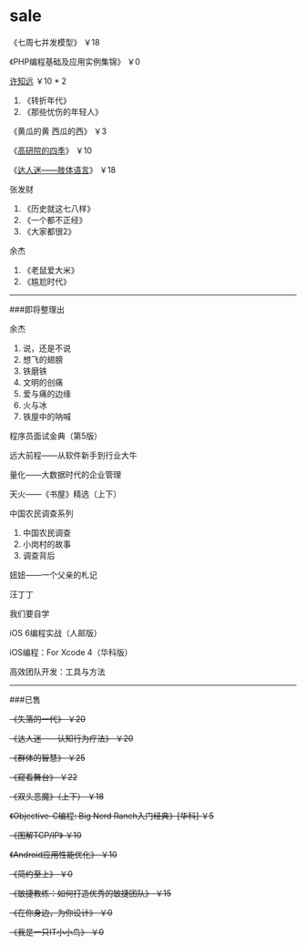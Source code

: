 # sale
《七周七并发模型》 ￥18

《PHP编程基础及应用实例集锦》 ￥0

[许知远](https://www.douban.com/photos/photo/2323134493/) ￥10 * 2

  1. 《转折年代》
  1. 《那些忧伤的年轻人》

《黄瓜的黄 西瓜的西》 ￥3

《[高研院的四季](https://www.douban.com/photos/photo/2204228281/)》 ￥10

《[达人迷——肢体语言](https://www.douban.com/photos/photo/2189483715/)》 ￥18

张发财

  1. 《历史就这七八样》
  1. 《一个都不正经》
  1. 《大家都很2》

余杰

  1. 《老鼠爱大米》
  1. 《尴尬时代》

--------

###即将整理出
  
余杰

  1. 说，还是不说
  1. 想飞的翅膀
  1. 铁磨铁
  1. 文明的创痛
  1. 爱与痛的边缘
  1. 火与冰
  1. 铁屋中的呐喊
  

程序员面试金典（第5版）

远大前程——从软件新手到行业大牛

量化——大数据时代的企业管理

天火——《书屋》精选（上下）

中国农民调查系列

  1. 中国农民调查
  1. 小岗村的故事
  1. 调查背后

妞妞——一个父亲的札记

汪丁丁

我们要自学

iOS 6编程实战（人邮版）

iOS编程：For Xcode 4（华科版）

高效团队开发：工具与方法

--------

###已售 

~~《失落的一代》 ￥20~~

~~《达人迷——认知行为疗法》 ￥20~~

~~《群体的智慧》 ￥25~~

~~《窥看舞台》 ￥22~~

~~《双头恶魔》（上下） ￥18~~

~~《Objective-C编程: Big Nerd Ranch入门经典》[华科] ￥5~~

~~《图解TCP/IP》 ￥10~~

~~《Android应用性能优化》 ￥10~~

~~《简约至上》 ￥0~~

~~《敏捷教练：如何打造优秀的敏捷团队》 ￥15~~

~~《在你身边，为你设计》 ￥0~~

~~《我是一只IT小小鸟》 ￥0~~


